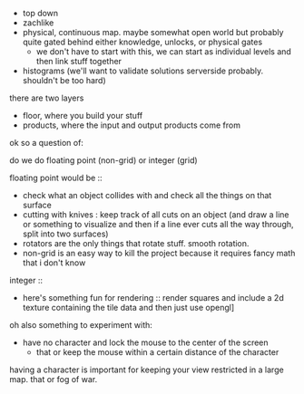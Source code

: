 - top down
- zachlike
- physical, continuous map. maybe somewhat open world but probably quite gated
  behind either knowledge, unlocks, or physical gates
  - we don't have to start with this, we can start as individual levels and then link stuff
     together
- histograms (we'll want to validate solutions serverside probably. shouldn't be too hard)

there are two layers

- floor, where you build your stuff
- products, where the input and output products come from

ok so a question of:

do we do floating point (non-grid) or integer (grid)

floating point would be ::

- check what an object collides with and check all the things on that surface
- cutting with knives : keep track of all cuts on an object (and draw a line or something
  to visualize and then if a line ever cuts all the way through, split into two surfaces)
- rotators are the only things that rotate stuff. smooth rotation.
- non-grid is an easy way to kill the project because it requires fancy math that i don't know

integer ::

- here's something fun for rendering :: render squares and include a 2d texture containing
  the tile data and then just use opengl]

oh also something to experiment with:

- have no character and lock the mouse to the center of the screen
  - that or keep the mouse within a certain distance of the character

having a character is important for keeping your view restricted in a large map. that or fog of
war.
